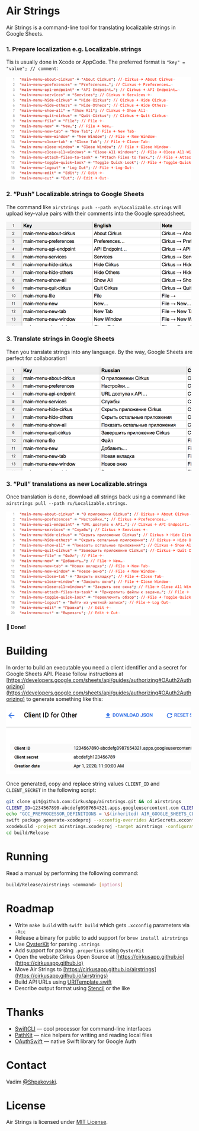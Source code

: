 # Air Strings

Air Strings is a command-line tool for translating localizable strings in Google Sheets.

### 1. Prepare localization e.g. Localizable.strings

Tis is usually done in Xcode or AppCode. The preferred format is `"key" = "value"; // comment`:

<img src="Images/StringsEn@2x.png" alt="Localizable.strings English" width="500px" height="280px" />

### 2. “Push” Localizable.strings to Google Sheets

The command like `airstrings push --path en/Localizable.strings` will upload key-value pairs with their comments into the Google spreadsheet.

<img src="Images/SheetEn@2x.png" alt="Google Sheet with English strings" width="500px" height="280px" />

### 3. Translate strings in Google Sheets

Then you translate strings into any language. By the way, Google Sheets are perfect for collaboration!

<img src="Images/SheetRu@2x.png" alt="Google Sheet with Russian strings" width="500px" height="280px" />

### 3. “Pull” translations as new Localizable.strings

Once translation is done, download all strings back using a command like `airstrings pull --path ru/Localizable.strings`.

<img src="Images/StringsRu@2x.png" alt="Localizable.strings Russian" width="500px" height="280px" />

####  🎉 Done!

# Building

In order to build an executable you need a client identifier and a secret for Google Sheets API. Please follow instructions at [https://developers.google.com/sheets/api/guides/authorizing#OAuth2Authorizing](https://developers.google.com/sheets/api/guides/authorizing#OAuth2Authorizing) to generate something like this:

<img src="Images/Credentials@2x.png" alt="Google Sheets API Credentials UI" width="500px" height="180px" />

Once generated, copy and replace string values `CLIENT_ID` and `CLIENT_SECRET` in the following script:

```bash
git clone git@github.com:CirkusApp/airstrings.git && cd airstrings
CLIENT_ID=1234567890-abcdefg0987654321.apps.googleusercontent.com CLIENT_SECRET=abcdefgh123456789
echo "GCC_PREPROCESSOR_DEFINITIONS = \$(inherited) AIR_GOOGLE_SHEETS_CLIENT_IDENTIFIER=$CLIENT_ID AIR_GOOGLE_SHEETS_CLIENT_SECRET=$CLIENT_SECRET" > AirSecrets.xcconfig
swift package generate-xcodeproj --xcconfig-overrides AirSecrets.xcconfig
xcodebuild -project airstrings.xcodeproj -target airstrings -configuration Release
cd build/Release
```

# Running

Read a manual by performing the following command:

```bash
build/Release/airstrings <command> [options]
```

# Roadmap

- Write `make build` with `swift build` which gets `.xcconfig` parameters via `-Xcc`
- Release a binary for public to add support for `brew install airstrings`
- Use [OysterKit](https://github.com/SwiftStudies/OysterKit) for parsing `.strings`
- Add support for parsing `.properties` using `OysterKit`
- Open the website Cirkus Open Source at [https://cirkusapp.github.io](https://cirkusapp.github.io)
- Move Air Strings to [https://cirkusapp.github.io/airstrings](https://cirkusapp.github.io/airstrings)
- Build API URLs using [URITemplate.swift](https://github.com/kylef/URITemplate.swift)
- Describe output format using [Stencil](https://github.com/stencilproject/Stencil) or the like

# Thanks

- [SwiftCLI](https://github.com/jakeheis/SwiftCLI) — cool processor for command-line interfaces
- [PathKit](https://github.com/kylef/PathKit) — nice helpers for writing and reading local files
- [OAuthSwift](https://github.com/OAuthSwift/OAuthSwift) — native Swift library for Google Auth

# Contact

Vadim [@Shpakovski](https://github.com/shpakovski).

# License

Air Strings is licensed under [MIT License](LICENSE).
